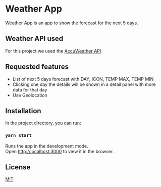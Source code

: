 # Weather App

Weather App is an app to show the forecast for the next 5 days.

## Weather API used

For this project we used the [AccuWeather API](https://developer.accuweather.com/)

## Requested features

- List of next 5 days forecast with DAY, ICON, TEMP MAX, TEMP MIN
- Clicking one day the details will be shown in a detail panel with more data for that day
- Use Geolocation

## Installation

In the project directory, you can run:

### `yarn start`

Runs the app in the development mode.<br />
Open [http://localhost:3000](http://localhost:3000) to view it in the browser.

## License

[MIT](https://choosealicense.com/licenses/mit/)
